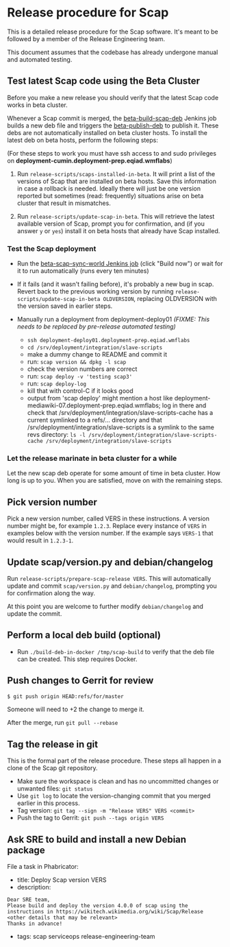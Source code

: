 # Release procedure for Scap

This is a detailed release procedure for the Scap software. It's meant
to be followed by a member of the Release Engineering team.

This document assumes that the codebase has already undergone manual
and automated testing.

## Test latest Scap code using the Beta Cluster

Before you make a new release you should verify that the latest Scap
code works in beta cluster.

Whenever a Scap commit is merged, the
[beta-build-scap-deb](https://integration.wikimedia.org/ci/view/Beta/job/beta-build-scap-deb/)
Jenkins job builds a new deb file and triggers the
[beta-publish-deb](https://integration.wikimedia.org/ci/view/Beta/job/beta-publish-deb/)
to publish it.  These debs are not automatically installed on beta
cluster hosts.  To install the latest deb on beta hosts, perform the following steps:

(For these steps to work you must have ssh access to and sudo
privileges on **deployment-cumin.deployment-prep.eqiad.wmflabs**)

1. Run `release-scripts/scaps-installed-in-beta`.  It will print a
list of the versions of Scap that are installed on beta hosts.  Save
this information in case a rollback is needed.  Ideally there will
just be one version reported but sometimes (read: frequently)
situations arise on beta cluster that result in mismatches.

1. Run `release-scripts/update-scap-in-beta`.  This will retrieve the
latest available version of Scap, prompt you for confirmation, and (if
you answer `y` or `yes`) install it on beta hosts that already have
Scap installed.

### Test the Scap deployment

* Run the
  [beta-scap-sync-world Jenkins job](https://integration.wikimedia.org/ci/job/beta-scap-sync-world/)
  (click "Build now") or wait for it to run automatically
  (runs every ten minutes)

* If it fails (and it wasn't failing before), it's probably a new bug
  in scap.  Revert back to the previous working version by running
  `release-scripts/update-scap-in-beta OLDVERSION`, replacing
  OLDVERSION with the version saved in earlier steps.

* Manually run a deployment from deployment-deploy01 *(FIXME: This needs to be replaced by pre-release automated testing)*

    * `ssh deployment-deploy01.deployment-prep.eqiad.wmflabs`
    * `cd /srv/deployment/integration/slave-scripts`
    * make a dummy change to README and commit it
    * run: `scap version && dpkg -l scap`
    * check the version numbers are correct
    * run: `scap deploy -v 'testing scap3'`
    * run: `scap deploy-log`
    * kill that with control-C if it looks good
    * output from 'scap deploy' might mention a host like
      deployment-mediawiki-07.deployment-prep.eqiad.wmflabs; log in
      there and check that
      /srv/deployment/integration/slave-scripts-cache has a current
      symlinked to a refs/... directory and that
      /srv/deployment/integration/slave-scripts is a symlink to the
      same revs directory: 
      `ls -l /srv/deployment/integration/slave-scripts-cache /srv/deployment/integration/slave-scripts`

### Let the release marinate in beta cluster for a while

Let the new scap deb operate for some amount of time in beta cluster.
How long is up to you.  When you are satisfied, move on with the remaining steps.

## Pick version number

Pick a new version number, called VERS in these instructions.  A
version number might be, for example `1.2.3`.  Replace every instance
of `VERS` in examples below with the version number. If the example
says `VERS-1` that would result in `1.2.3-1`.

## Update scap/version.py and debian/changelog

Run `release-scripts/prepare-scap-release VERS`.  This will
automatically update and commit `scap/version.py` and
`debian/changelog`, prompting you for confirmation along the way.

At this point you are welcome to further modify `debian/changelog` and
update the commit.

## Perform a local deb build (optional)

* Run `./build-deb-in-docker /tmp/scap-build` to verify that the deb
  file can be created.  This step requires Docker.

## Push changes to Gerrit for review

```sh
$ git push origin HEAD:refs/for/master
```

Someone will need to +2 the change to merge it.

After the merge, run `git pull --rebase`

## Tag the release in git

This is the formal part of the release procedure. These steps all
happen in a clone of the Scap git repository.

* Make sure the workspace is clean and has no uncommitted changes or
  unwanted files: `git status`
* Use `git log` to locate the version-changing commit that you merged earlier
  in this process.  
* Tag version: `git tag --sign -m "Release VERS" VERS <commit>`
* Push the tag to Gerrit: `git push --tags origin VERS`

## Ask SRE to build and install a new Debian package

File a task in Phabricator:

* title: Deploy Scap version VERS
* description:
```
Dear SRE team,
Please build and deploy the version 4.0.0 of scap using the instructions in https://wikitech.wikimedia.org/wiki/Scap/Release
<other details that may be relevant>
Thanks in advance!
```
* tags: scap serviceops release-engineering-team
